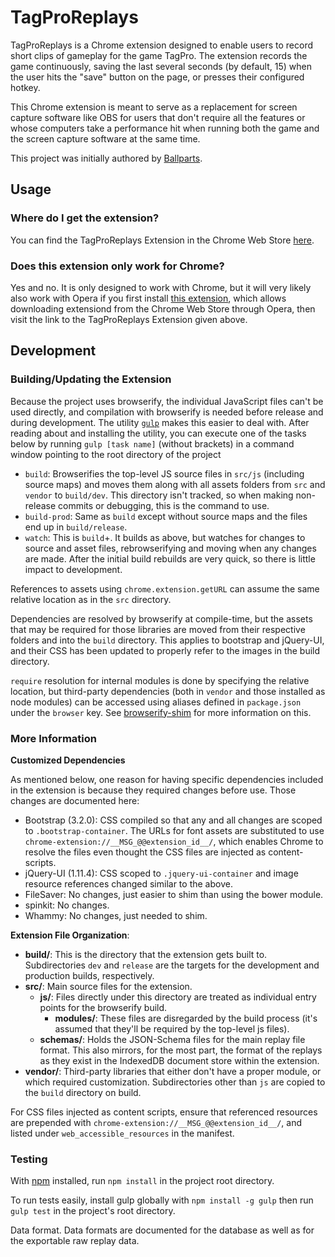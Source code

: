 # TagProReplays

TagProReplays is a Chrome extension designed to enable users to record short clips of gameplay for the game TagPro. The extension records the game continuously, saving the last several seconds (by default, 15) when the user hits the "save" button on the page, or presses their configured hotkey.

This Chrome extension is meant to serve as a replacement for screen capture software like OBS for users that don't require all the features or whose computers take a performance hit when running both the game and the screen capture software at the same time.

This project was initially authored by [Ballparts](https://github.com/ballparts).

## Usage

### Where do I get the extension?

You can find the TagProReplays Extension in the Chrome Web Store [here](https://chrome.google.com/webstore/detail/tagproreplays/ejbnakhldlocljfcglmeibhhdnmmcodh).

### Does this extension only work for Chrome?

Yes and no. It is only designed to work with Chrome, but it will very likely also work with Opera if you first install [this extension](https://addons.opera.com/en/extensions/details/download-chrome-extension-9/?display=en), which allows downloading extensiond from the Chrome Web Store through Opera, then visit the link to the TagProReplays Extension given above.

## Development

### Building/Updating the Extension

Because the project uses browserify, the individual JavaScript files can't be used directly, and compilation with browserify is needed before release and during development. The utility [`gulp`](http://gulpjs.com/) makes this easier to deal with. After reading about and installing the utility, you can execute one of the tasks below by running `gulp [task name]` (without brackets) in a command window pointing to the root directory of the project

* `build`: Browserifies the top-level JS source files in `src/js` (including source maps) and moves them along with all assets folders from `src` and `vendor` to `build/dev`. This directory isn't tracked, so when making non-release commits or debugging, this is the command to use.
* `build-prod`: Same as `build` except without source maps and the files end up in `build/release`.
* `watch`: This is `build`+. It builds as above, but watches for changes to source and asset files, rebrowserifying and moving when any changes are made. After the initial build rebuilds are very quick, so there is little impact to development.

References to assets using `chrome.extension.getURL` can assume the same relative location as in the `src` directory.

Dependencies are resolved by browserify at compile-time, but the assets that may be required for those libraries are moved from their respective folders and into the `build` directory. This applies to bootstrap and jQuery-UI, and their CSS has been updated to properly refer to the images in the build directory.

`require` resolution for internal modules is done by specifying the relative location, but third-party dependencies (both in `vendor` and those installed as node modules) can be accessed using aliases defined in `package.json` under the `browser` key. See [browserify-shim](https://github.com/thlorenz/browserify-shim) for more information on this.

### More Information

**Customized Dependencies**

As mentioned below, one reason for having specific dependencies included in the extension is because they required changes before use. Those changes are documented here:

* Bootstrap (3.2.0): CSS compiled so that any and all changes are scoped to `.bootstrap-container`. The URLs for font assets are substituted to use `chrome-extension://__MSG_@@extension_id__/`, which enables Chrome to resolve the files even thought the CSS files are injected as content-scripts.
* jQuery-UI (1.11.4): CSS scoped to `.jquery-ui-container` and image resource references changed similar to the above.
* FileSaver: No changes, just easier to shim than using the bower module.
* spinkit: No changes.
* Whammy: No changes, just needed to shim.

**Extension File Organization**:

* **build/**: This is the directory that the extension gets built to. Subdirectories `dev` and `release` are the targets for the development and production builds, respectively.
* **src/**: Main source files for the extension.
    - **js/**: Files directly under this directory are treated as individual entry points for the browserify build.
        + **modules/**: These files are disregarded by the build process (it's assumed that they'll be required by the top-level js files).
    - **schemas/**: Holds the JSON-Schema files for the main replay file format. This also mirrors, for the most part, the format of the replays as they exist in the IndexedDB document store within the extension.
* **vendor/**: Third-party libraries that either don't have a proper module, or which required customization. Subdirectories other than `js` are copied to the `build` directory on build.

For CSS files injected as content scripts, ensure that referenced resources are prepended with `chrome-extension://__MSG_@@extension_id__/`, and listed under `web_accessible_resources` in the manifest.

### Testing

With [npm](https://github.com/npm/npm) installed, run `npm install` in the project root directory.

To run tests easily, install gulp globally with `npm install -g gulp` then run `gulp test` in the project's root directory.

Data format. Data formats are documented for the database as well as for the exportable raw replay data.
